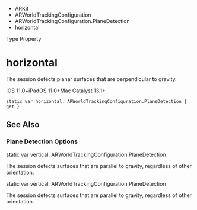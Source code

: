 

- ARKit
- ARWorldTrackingConfiguration
- ARWorldTrackingConfiguration.PlaneDetection
-  horizontal 

Type Property

# horizontal

The session detects planar surfaces that are perpendicular to gravity.

iOS 11.0+iPadOS 11.0+Mac Catalyst 13.1+

``` source
static var horizontal: ARWorldTrackingConfiguration.PlaneDetection { get }
```

## See Also

### Plane Detection Options

static var vertical: ARWorldTrackingConfiguration.PlaneDetection

The session detects surfaces that are parallel to gravity, regardless of other orientation.

static var vertical: ARWorldTrackingConfiguration.PlaneDetection

The session detects surfaces that are parallel to gravity, regardless of other orientation.


